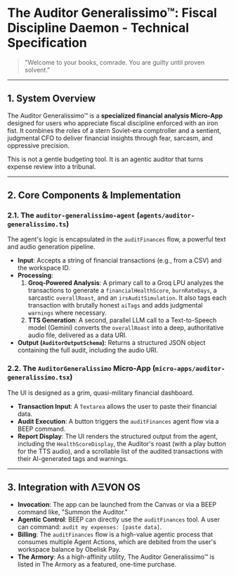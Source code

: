 # The Auditor Generalissimo™: Fiscal Discipline Daemon - Technical Specification

> "Welcome to your books, comrade. You are guilty until proven solvent."

---

## 1. System Overview

The Auditor Generalissimo™ is a **specialized financial analysis Micro-App** designed for users who appreciate fiscal discipline enforced with an iron fist. It combines the roles of a stern Soviet-era comptroller and a sentient, judgmental CFO to deliver financial insights through fear, sarcasm, and oppressive precision.

This is not a gentle budgeting tool. It is an agentic auditor that turns expense review into a tribunal.

---

## 2. Core Components & Implementation

### 2.1. The `auditor-generalissimo-agent` (`agents/auditor-generalissimo.ts`)
The agent's logic is encapsulated in the `auditFinances` flow, a powerful text and audio generation pipeline.
- **Input**: Accepts a string of financial transactions (e.g., from a CSV) and the workspace ID.
- **Processing**:
  1.  **Groq-Powered Analysis**: A primary call to a Groq LPU analyzes the transactions to generate a `financialHealthScore`, `burnRateDays`, a sarcastic `overallRoast`, and an `irsAuditSimulation`. It also tags each transaction with brutally honest `aiTags` and adds judgmental `warnings` where necessary.
  2.  **TTS Generation**: A second, parallel LLM call to a Text-to-Speech model (Gemini) converts the `overallRoast` into a deep, authoritative audio file, delivered as a data URI.
- **Output (`AuditorOutputSchema`)**: Returns a structured JSON object containing the full audit, including the audio URI.

### 2.2. The `AuditorGeneralissimo` Micro-App (`micro-apps/auditor-generalissimo.tsx`)
The UI is designed as a grim, quasi-military financial dashboard.
- **Transaction Input**: A `Textarea` allows the user to paste their financial data.
- **Audit Execution**: A button triggers the `auditFinances` agent flow via a BEEP command.
- **Report Display**: The UI renders the structured output from the agent, including the `HealthScoreDisplay`, the Auditor's roast (with a play button for the TTS audio), and a scrollable list of the audited transactions with their AI-generated tags and warnings.

---

## 3. Integration with ΛΞVON OS

- **Invocation**: The app can be launched from the Canvas or via a BEEP command like, "Summon the Auditor."
- **Agentic Control**: BEEP can directly use the `auditFinances` tool. A user can command: `audit my expenses: [paste data]`.
- **Billing**: The `auditFinances` flow is a high-value agentic process that consumes multiple Agent Actions, which are debited from the user's workspace balance by Obelisk Pay.
- **The Armory**: As a high-affinity utility, The Auditor Generalissimo™ is listed in The Armory as a featured, one-time purchase.
